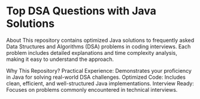 # Top DSA Questions with Java Solutions
About
This repository contains optimized Java solutions to frequently asked Data Structures and Algorithms (DSA) problems in coding interviews. Each problem includes detailed explanations and time complexity analysis, making it easy to understand the approach.

Why This Repository?
Practical Experience: Demonstrates your proficiency in Java for solving real-world DSA challenges.
Optimized Code: Includes clean, efficient, and well-structured Java implementations.
Interview Ready: Focuses on problems commonly encountered in technical interviews.
